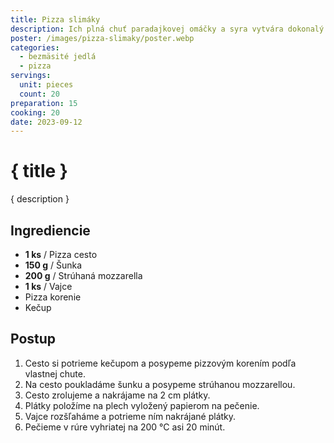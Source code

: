 ```yaml
---
title: Pizza slimáky
description: Ich plná chuť paradajkovej omáčky a syra vytvára dokonalý tanec na vašom tanieri.
poster: /images/pizza-slimaky/poster.webp
categories:
  - bezmäsité jedlá
  - pizza
servings:
  unit: pieces
  count: 20
preparation: 15
cooking: 20
date: 2023-09-12
---
```


# { title }

{ description }

## Ingrediencie

- **1 ks** / Pizza cesto
- **150 g** / Šunka
- **200 g** / Strúhaná mozzarella
- **1 ks** / Vajce
- Pizza korenie
- Kečup

## Postup

1. Cesto si potrieme kečupom a posypeme pizzovým korením podľa vlastnej chute.
2. Na cesto poukladáme šunku a posypeme strúhanou mozzarellou.
3. Cesto zrolujeme a nakrájame na 2 cm plátky.
4. Plátky položíme na plech vyložený papierom na pečenie.
5. Vajce rozšľaháme a potrieme ním nakrájané plátky.
6. Pečieme v rúre vyhriatej na 200 °C asi 20 minút.
